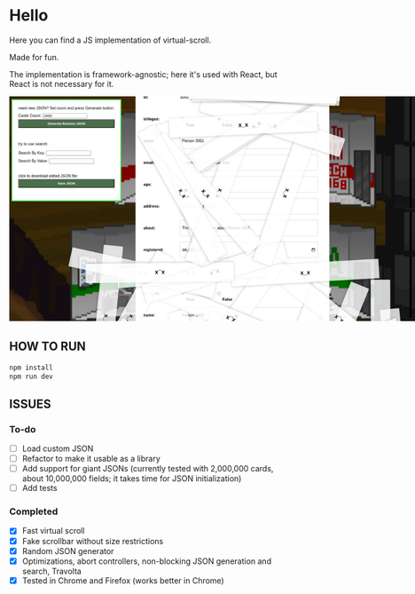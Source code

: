 # Hello

Here you can find a JS implementation of virtual-scroll.

Made for fun. 

The implementation is framework-agnostic; here it's used with React, but React is not necessary for it.

<img src="public/img.png" alt="virtual-scroll screen" title="virtual-scroll screen" style="max-width: 800px;">


## HOW TO RUN

```
npm install
npm run dev
```

## ISSUES

### To-do
- [ ] Load custom JSON
- [ ] Refactor to make it usable as a library
- [ ] Add support for giant JSONs (currently tested with 2,000,000 cards, about 10,000,000 fields; it takes time for JSON initialization)
- [ ] Add tests

### Completed
- [x] Fast virtual scroll
- [x] Fake scrollbar without size restrictions
- [x] Random JSON generator
- [x] Optimizations, abort controllers, non-blocking JSON generation and search, Travolta
- [x] Tested in Chrome and Firefox (works better in Chrome)

